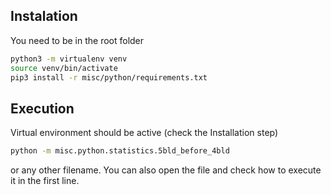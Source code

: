 ## Instalation

You need to be in the root folder

```bash
python3 -m virtualenv venv
source venv/bin/activate
pip3 install -r misc/python/requirements.txt
```

## Execution

Virtual environment should be active (check the Installation step)

```bash
python -m misc.python.statistics.5bld_before_4bld
```

or any other filename. You can also open the file and check how to execute it in the first line.
